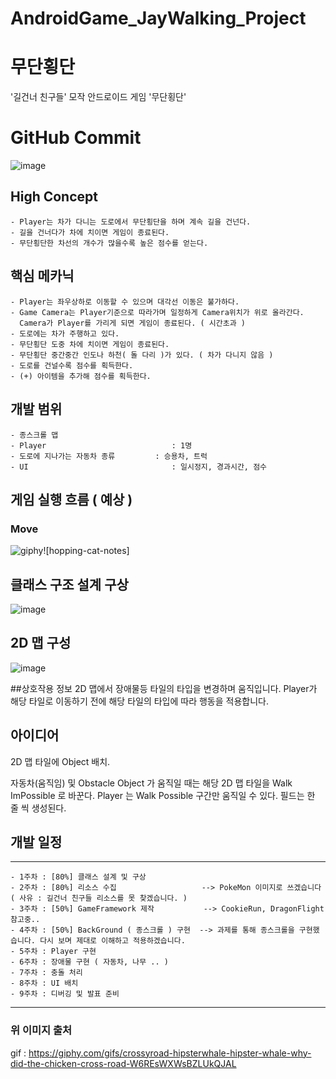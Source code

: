 # AndroidGame_JayWalking_Project

# 무단횡단 

 '길건너 친구들' 모작 안드로이드 게임 '무단횡단'

 # GitHub Commit 
![image](https://github.com/jmjang0110/AndroidGame_JayWalking_Project/assets/90159618/8e31bbab-7a9b-48a2-af83-5d459f589954)

## High Concept 
    - Player는 차가 다니는 도로에서 무단횡단을 하며 계속 길을 건넌다. 
    - 길을 건너다가 차에 치이면 게임이 종료된다. 
    - 무단횡단한 차선의 개수가 많을수록 높은 점수를 얻는다.

## 핵심 메카닉 
    - Player는 좌우상하로 이동할 수 있으며 대각선 이동은 불가하다. 
    - Game Camera는 Player기준으로 따라가며 일정하게 Camera위치가 위로 올라간다.
      Camera가 Player를 가리게 되면 게임이 종료된다. ( 시간초과 )
    - 도로에는 차가 주행하고 있다.
    - 무단횡단 도중 차에 치이면 게임이 종료된다.
    - 무단횡단 중간중간 인도나 하천( 돌 다리 )가 있다. ( 차가 다니지 않음 ) 
    - 도로를 건널수록 점수를 획득한다. 
    - (+) 아이템을 추가해 점수를 획득한다. 

## 개발 범위 
    - 종스크롤 맵 
    - Player                            : 1명 
    - 도로에 지나가는 자동차 종류         : 승용차, 트럭 
    - UI                                : 일시정지, 경과시간, 점수 


## 게임 실행 흐름 ( 예상 )
### Move 
![giphy](https://github.com/jmjang0110/AndroidGame_JayWalking_Project/assets/90159618/ef415813-0ce4-4a13-b48d-2b3b02549c0a)![hopping-cat-notes]

## 클래스 구조 설계 구상 
![image](https://github.com/jmjang0110/AndroidGame_JayWalking_Project/assets/90159618/bb3642e6-9341-4359-8237-989b4d6b21bb)

## 2D 맵 구성 
![image](https://github.com/jmjang0110/AndroidGame_JayWalking_Project/assets/90159618/ea1a959c-d986-4334-bbcf-76be9ace0e68)

##상호작용 정보 
2D 맵에서 장애물등 타일의 타입을 변경하며 움직입니다.
Player가 해당 타일로 이동하기 전에 해당 타일의 타입에 따라 행동을 적용합니다.

## 아이디어
2D 맵 타일에 Object 배치.

자동차(움직임) 및 Obstacle Object 가 움직일 때는 해당 2D 맵 타일을 Walk ImPossible 로 바꾼다.
Player 는 Walk Possible 구간만 움직일 수 있다. 
필드는 한 줄 씩 생성된다.


## 개발 일정 
-----------------
    - 1주차 : [80%] 클래스 설계 및 구상 
    - 2주차 : [80%] 리소스 수집                   --> PokeMon 이미지로 쓰겠습니다 ( 사유 : 길건너 친구들 리소스를 못 찾겠습니다. ) 
    - 3주차 : [50%] GameFramework 제작           --> CookieRun, DragonFlight 참고중..
    - 4주차 : [50%] BackGround ( 종스크롤 ) 구현  --> 과제를 통해 종스크롤을 구현했습니다. 다시 보며 제대로 이해하고 적용하겠습니다.
    - 5주차 : Player 구현 
    - 6주차 : 장애물 구현 ( 자동차, 나무 .. )
    - 7주차 : 충돌 처리 
    - 8주차 : UI 배치 
    - 9주차 : 디버깅 및 발표 준비 
-----------------




### 위 이미지 출처
   gif : <https://giphy.com/gifs/crossyroad-hipsterwhale-hipster-whale-why-did-the-chicken-cross-road-W6REsWXWsBZLUkQJAL>
